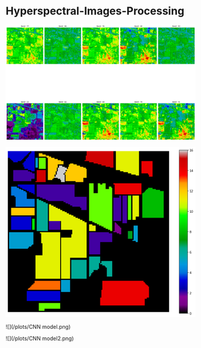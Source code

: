 # Hyperspectral-Images-Processing

![](/plots/image_rawdata.png)

![](/plots/gt_viualization.png)


![](/plots/CNN model.png)

![](/plots/CNN model2.png)

